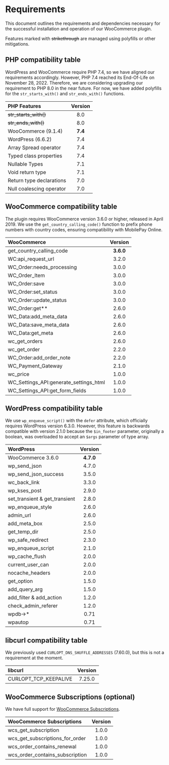 # Requirements

This document outlines the requirements and dependencies necessary for the successful installation and operation of our WooCommerce plugin.

Features marked with ~~strikethrough~~ are managed using polyfills or other mitigations.

## PHP compatibility table

WordPress and WooCommerce require PHP 7.4, so we have aligned our requirements accordingly. However, PHP 7.4 reached its End-Of-Life on November 28, 2022. Therefore, we are considering upgrading our requirement to PHP 8.0 in the near future. For now, we have added polyfills for the `str_starts_with()` and `str_ends_with()` functions.

| PHP Features             | Version |
| :----------------------- | :-----: |
| ~~str_starts_with()~~    |   8.0   |
| ~~str_ends_with()~~      |   8.0   |
| WooCommerce (9.1.4)      | **7.4** |
| WordPress (6.6.2)        |   7.4   |
| Array Spread operator    |   7.4   |
| Typed class properties   |   7.4   |
| Nullable Types           |   7.1   |
| Void return type         |   7.1   |
| Return type declarations |   7.0   |
| Null coalescing operator |   7.0   |

## WooCommerce compatibility table

The plugin requires WooCommerce version 3.6.0 or higher, released in April 2019. We use the `get_country_calling_code()` function to prefix phone numbers with country codes, ensuring compatibility with MobilePay Online.

| WooCommerce                            |  Version  |
| :------------------------------------- | :-------: |
| get_country_calling_code               | **3.6.0** |
| WC:api_request_url                     |   3.2.0   |
| WC_Order:needs_processing              |   3.0.0   |
| WC_Order_Item                          |   3.0.0   |
| WC_Order:save                          |   3.0.0   |
| WC_Order:set_status                    |   3.0.0   |
| WC_Order:update_status                 |   3.0.0   |
| WC_Order:get\*\*                       |   2.6.0   |
| WC_Data:add_meta_data                  |   2.6.0   |
| WC_Data:save_meta_data                 |   2.6.0   |
| WC_Data:get_meta                       |   2.6.0   |
| wc_get_orders                          |   2.6.0   |
| wc_get_order                           |   2.2.0   |
| WC_Order:add_order_note                |   2.2.0   |
| WC_Payment_Gateway                     |   2.1.0   |
| wc_price                               |   1.0.0   |
| WC_Settings_API:generate_settings_html |   1.0.0   |
| WC_Settings_API:get_form_fields        |   1.0.0   |

## WordPress compatibility table

We use `wp_enqueue_script()` with the `defer` attribute, which officially requires WordPress version 6.3.0. However, this feature is backwards compatible with version 2.1.0 because the `$in_footer` parameter, originally a boolean, was overloaded to accept an `$args` parameter of type array.

| WordPress                     |  Version  |
| :---------------------------- | :-------: |
| WooCommerce 3.6.0             | **4.7.0** |
| wp_send_json                  |   4.7.0   |
| wp_send_json_success          |   3.5.0   |
| wc_back_link                  |   3.3.0   |
| wp_kses_post                  |   2.9.0   |
| set_transient & get_transient |   2.8.0   |
| wp_enqueue_style              |   2.6.0   |
| admin_url                     |   2.6.0   |
| add_meta_box                  |   2.5.0   |
| get_temp_dir                  |   2.5.0   |
| wp_safe_redirect              |   2.3.0   |
| wp_enqueue_script             |   2.1.0   |
| wp_cache_flush                |   2.0.0   |
| current_user_can              |   2.0.0   |
| nocache_headers               |   2.0.0   |
| get_option                    |   1.5.0   |
| add_query_arg                 |   1.5.0   |
| add_filter & add_action       |   1.2.0   |
| check_admin_referer           |   1.2.0   |
| wpdb->\*                      |   0.71    |
| wpautop                       |   0.71    |

## libcurl compatibility table

We previously used `CURLOPT_DNS_SHUFFLE_ADDRESSES` (7.60.0), but this is not a requirement at the moment.

| libcurl               | Version |
| :-------------------- | :-----: |
| CURLOPT_TCP_KEEPALIVE | 7.25.0  |

## WooCommerce Subscriptions (optional)

We have full support for [WooCommerce Subscriptions](https://woocommerce.com/products/woocommerce-subscriptions/).

| WooCommerce Subscriptions       | Version |
| :------------------------------ | :-----: |
| wcs_get_subscription            |  1.0.0  |
| wcs_get_subscriptions_for_order |  1.0.0  |
| wcs_order_contains_renewal      |  1.0.0  |
| wcs_order_contains_subscription |  1.0.0  |
